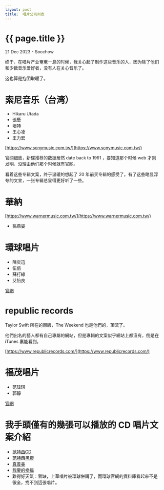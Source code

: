 ```yaml
---
layout: post
title:  唱片公司列表
---
```


{{ page.title }}
================
<p class="meta"> 21 Dec 2023 - Soochow </p>

终于，在唱片产业奄奄一息的时候，我关心起了制作这些音乐的人，因为除了他们和少数音乐爱好者，没有人在关心音乐了。

这也算是抱团取暖了。

# 索尼音乐（台湾）

* Hikaru Utada
* 張懸
* 壞特
* 王心凌
* 王力宏

[https://www.sonymusic.com.tw/](https://www.sonymusic.com.tw/)

官网细致，新碟推荐的数据居然 date back to 1991 ，要知道那个时候 web 才刚发明，没理由他们那个时候就有官网。

看着这些专辑文案，终于温暖的想起了 20 年前买专辑的感受了。有了这些略显浮夸的文宣，一张专辑总显得更好听了一些。

# 華納

[https://www.warnermusic.com.tw/](https://www.warnermusic.com.tw/)

* 孫燕姿

# 環球唱片

* 陳奕迅
* 伍佰
* 蘇打綠
* 艾怡良

[官網](https://www.umusic.com.tw/index.php)

# republic records

Taylor Swift 所在的廠牌，The Weekend 也是他們的，頂流了。

他們出名的藝人都有自己專屬的網站，但是專輯的文案似乎網站上都沒有，倒是在 iTunes 裏能看到。

[https://www.republicrecords.com/](https://www.republicrecords.com/)

# 福茂唱片

* 范瑋琪
* 郭靜

[官網](https://www.lfmusic.com/)

# 我手頭僅有的幾張可以播放的 CD 唱片文案介紹

* [范特西CD](https://web.archive.org/web/20150110162747/http://www.jvrmusic.com/artist/work-album_full.asp?id=15&artistid=1) 
* [范特西黑膠](https://www.sonymusic.com.tw/album/jay-chou-fantasy-vinyl-2lp/)
* [真善美](https://www.lfmusic.com/music/detail?id=1314)
* [我要的幸福](https://www.warnermusic.com.tw/products/%E5%AD%AB%E7%87%95%E5%A7%BF-%E6%88%91%E8%A6%81%E7%9A%84%E5%B9%B8%E7%A6%8F)
* 難得好天氣：暫缺，上華唱片被環球併購了，而環球官網的資料庫看起來不是很全，找不到這張唱片。

